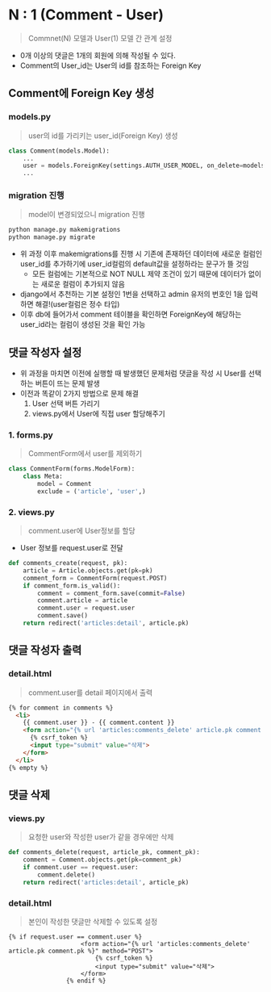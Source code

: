 # N : 1 (Comment - User)

> Commnet(N) 모델과 User(1) 모델 간 관계 설정
> 
- 0개 이상의 댓글은 1개의 회원에 의해 작성될 수 있다.
- Comment의 User_id는 User의 id를 참조하는 Foreign Key

## Comment에 Foreign Key 생성

### models.py

> user의 id를 가리키는 user_id(Foreign Key) 생성
> 

```python
class Comment(models.Model):
    ...
    user = models.ForeignKey(settings.AUTH_USER_MODEL, on_delete=models.CASCADE)
    ...
```

### migration 진행

> model이 변경되었으니 migration 진행
> 

```python
python manage.py makemigrations
python manage.py migrate
```

- 위 과정 이후 makemigrations를 진행 시 기존에 존재하던 데이터에 새로운 컬럼인 user_id를 추가하기에 user_id컬럼의  default값을 설정하라는 문구가 뜰 것임
    - 모든 컬럼에는 기본적으로 NOT NULL 제약 조건이 있기 때문에 데이터가 없이는 새로운 컬럼이 추가되지 않음
- django에서 추천하는 기본 설정인 1번을 선택하고 admin 유저의 번호인 1을 입력하면 해결!(user컬럼은 정수 타입)
- 이후 db에 들어가서 comment 테이블을 확인하면 ForeignKey에 해당하는 user_id라는 컬럼이 생성된 것을 확인 가능

## 댓글 작성자 설정

- 위 과정을 마치면 이전에 실행할 때 발생했던 문제처럼 댓글을 작성 시 User를 선택하는 버튼이 뜨는 문제 발생
- 이전과 똑같이 2가지 방법으로 문제 해결
    1. User 선택 버튼 가리기
    2. views.py에서 User에 직접 user 할당해주기

### 1. forms.py

> CommentForm에서 user를 제외하기
> 

```python
class CommentForm(forms.ModelForm):
    class Meta:
        model = Comment
        exclude = ('article', 'user',)
```

### 2. views.py

> comment.user에 User정보를 할당
> 
- User 정보를 request.user로 전달

```python
def comments_create(request, pk):
    article = Article.objects.get(pk=pk)
    comment_form = CommentForm(request.POST)
    if comment_form.is_valid():
        comment = comment_form.save(commit=False)
        comment.article = article
        comment.user = request.user
        comment.save()
    return redirect('articles:detail', article.pk)
```

## 댓글 작성자 출력

### detail.html

> comment.user를 detail 페이지에서 출력
> 

```html
{% for comment in comments %}
  <li>
    {{ comment.user }} - {{ comment.content }}
    <form action="{% url 'articles:comments_delete' article.pk comment.pk %}" method="POST">
      {% csrf_token %}
      <input type="submit" value="삭제">
    </form>
  </li>
{% empty %}
```

## 댓글 삭제

### views.py

> 요청한 user와 작성한 user가 같을 경우에만 삭제
> 

```python
def comments_delete(request, article_pk, comment_pk):
    comment = Comment.objects.get(pk=comment_pk)
    if comment.user == request.user:
        comment.delete()
    return redirect('articles:detail', article_pk)
```

### detail.html

> 본인이 작성한 댓글만 삭제할 수 있도록 설정
> 

```
{% if request.user == comment.user %}
                    <form action="{% url 'articles:comments_delete' article.pk comment.pk %}" method="POST">
                        {% csrf_token %}
                        <input type="submit" value="삭제">
                    </form>
                {% endif %}
```